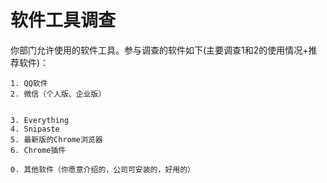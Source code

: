 # 软件工具调查

你部门允许使用的软件工具。参与调查的软件如下(主要调查1和2的使用情况+推荐软件)：

```
1. QQ软件 
2. 微信（个人版、企业版）


3. Everything
4. Snipaste
5. 最新版的Chrome浏览器  
6. Chrome插件            

0. 其他软件（你愿意介绍的，公司可安装的，好用的）
```